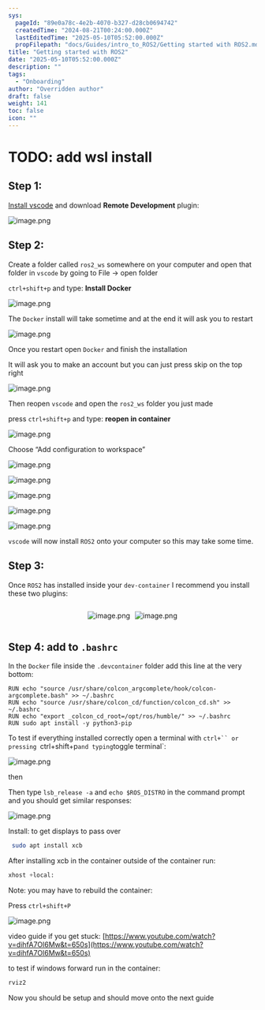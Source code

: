```yaml
---
sys:
  pageId: "89e0a78c-4e2b-4070-b327-d28cb0694742"
  createdTime: "2024-08-21T00:24:00.000Z"
  lastEditedTime: "2025-05-10T05:52:00.000Z"
  propFilepath: "docs/Guides/intro_to_ROS2/Getting started with ROS2.md"
title: "Getting started with ROS2"
date: "2025-05-10T05:52:00.000Z"
description: ""
tags:
  - "Onboarding"
author: "Overridden author"
draft: false
weight: 141
toc: false
icon: ""
---
```


# TODO: add wsl install

## Step 1:

[Install vscode](https://code.visualstudio.com/download) and download **Remote Development** plugin:

![image.png](https://prod-files-secure.s3.us-west-2.amazonaws.com/d518164a-d88e-44d1-a4ee-3adb3bd8bce0/efb52993-1881-4a40-b95e-6f020334f022/image.png?X-Amz-Algorithm=AWS4-HMAC-SHA256&X-Amz-Content-Sha256=UNSIGNED-PAYLOAD&X-Amz-Credential=ASIAZI2LB466UOBTZNST%2F20250522%2Fus-west-2%2Fs3%2Faws4_request&X-Amz-Date=20250522T050942Z&X-Amz-Expires=3600&X-Amz-Security-Token=IQoJb3JpZ2luX2VjEBQaCXVzLXdlc3QtMiJHMEUCIBLOKarC9qIpXcw%2FNOrNDb52BzhN72pPrQ7YqiIuNHgmAiEA5N0dQ%2FmaLTlkzR03AhFceY0TaVk%2FzJCe%2FvF13EDuA2QqiAQIzf%2F%2F%2F%2F%2F%2F%2F%2F%2F%2FARAAGgw2Mzc0MjMxODM4MDUiDLTrVCfCkbKD3KZAOircA%2F2TVffRvRXV50ydK%2B9NqFoPo%2FCd%2Bubh9sQfmCqemO3oit%2FO0jBJPnY4kEFkehZpWkKh8dLgJXo8WIUGYAn8Z%2FKGv%2FYlmYy9mPbGwUeSHSkuOO8Gdxn1E6cf7oCnVdc28AlpONg36cCkF2%2FgMy9St00KAOFSDXerdyIZyO8mUuY9BeN4wVN6W%2BLhtH%2FngjJc8w%2F3qXf2IGiiDU8F51Z5FT4hT105S5TkdY%2FmFOLB7myXjTXpHIMsk2qeatYPDlnyvr%2BvyFiF%2Bdxt36u36ytACk06tDjZAhEgbyBVPrpaihjmmPI2zXNnZONA0e%2F0Nxjf2wr0dibVTF85bhMHhySrHdif0ZxfeGbsbo9R9fYXOU%2BIpJxhnByPELIOVzIpF7TWvr0O83BDuQhg6Idhwb2flHML09TK97t9I0k95ut23fjpBTzUBZtARgk5K%2FbtgRyzEOeOwgKqLI6imi3rIsnZvae3YMRlE4G80I0azDdRmAuj8ON7Mg%2FIFyYKorIEZzEboqYgryQTJkuX2PMPz9hMaMvPDG3UD%2B3PTWyBaZeLgfmTCZgy2at%2Fu1NWAzJ9XyPLSiXvlDxk8MtwtEH2%2FbnCVzpCsjK4S3%2BPF4DpHez3u3MxMyquzMJxCweZnPDYMIC6usEGOqUB7%2Fl%2BofZoNfmgcpciSO%2BA9oPDc%2FNjfMv8kI5yOiqxfsjl3YWPUtE3B2LpAVETrhr6Mmww6zMXiia6xAOjzWWAzh5NoF%2BPy%2BGKnFz5uQcjr1%2FWLcxjO0tUQ1tUGoG%2BokUUzoAThOLtmOogOz50yBX5%2F24kWH%2Bb06mDv%2Bbl9Rmum8oXu4TeYxN1%2BsQc7mSg%2Fbi4s4okHXVwEPbIyULBtxg0twd9kd2w&X-Amz-Signature=0805b451250908b656d41065fe7754e60ab2956c0fb00817d76994b880b26865&X-Amz-SignedHeaders=host&x-id=GetObject)

## Step 2:

Create a folder called `ros2_ws` somewhere on your computer and open that folder in `vscode` by going to File → open folder 

`ctrl+shift+p` and type: **Install Docker**

![image.png](https://prod-files-secure.s3.us-west-2.amazonaws.com/d518164a-d88e-44d1-a4ee-3adb3bd8bce0/2269dc0e-1cd5-47ff-bceb-c04ad9b2eab0/image.png?X-Amz-Algorithm=AWS4-HMAC-SHA256&X-Amz-Content-Sha256=UNSIGNED-PAYLOAD&X-Amz-Credential=ASIAZI2LB466UOBTZNST%2F20250522%2Fus-west-2%2Fs3%2Faws4_request&X-Amz-Date=20250522T050942Z&X-Amz-Expires=3600&X-Amz-Security-Token=IQoJb3JpZ2luX2VjEBQaCXVzLXdlc3QtMiJHMEUCIBLOKarC9qIpXcw%2FNOrNDb52BzhN72pPrQ7YqiIuNHgmAiEA5N0dQ%2FmaLTlkzR03AhFceY0TaVk%2FzJCe%2FvF13EDuA2QqiAQIzf%2F%2F%2F%2F%2F%2F%2F%2F%2F%2FARAAGgw2Mzc0MjMxODM4MDUiDLTrVCfCkbKD3KZAOircA%2F2TVffRvRXV50ydK%2B9NqFoPo%2FCd%2Bubh9sQfmCqemO3oit%2FO0jBJPnY4kEFkehZpWkKh8dLgJXo8WIUGYAn8Z%2FKGv%2FYlmYy9mPbGwUeSHSkuOO8Gdxn1E6cf7oCnVdc28AlpONg36cCkF2%2FgMy9St00KAOFSDXerdyIZyO8mUuY9BeN4wVN6W%2BLhtH%2FngjJc8w%2F3qXf2IGiiDU8F51Z5FT4hT105S5TkdY%2FmFOLB7myXjTXpHIMsk2qeatYPDlnyvr%2BvyFiF%2Bdxt36u36ytACk06tDjZAhEgbyBVPrpaihjmmPI2zXNnZONA0e%2F0Nxjf2wr0dibVTF85bhMHhySrHdif0ZxfeGbsbo9R9fYXOU%2BIpJxhnByPELIOVzIpF7TWvr0O83BDuQhg6Idhwb2flHML09TK97t9I0k95ut23fjpBTzUBZtARgk5K%2FbtgRyzEOeOwgKqLI6imi3rIsnZvae3YMRlE4G80I0azDdRmAuj8ON7Mg%2FIFyYKorIEZzEboqYgryQTJkuX2PMPz9hMaMvPDG3UD%2B3PTWyBaZeLgfmTCZgy2at%2Fu1NWAzJ9XyPLSiXvlDxk8MtwtEH2%2FbnCVzpCsjK4S3%2BPF4DpHez3u3MxMyquzMJxCweZnPDYMIC6usEGOqUB7%2Fl%2BofZoNfmgcpciSO%2BA9oPDc%2FNjfMv8kI5yOiqxfsjl3YWPUtE3B2LpAVETrhr6Mmww6zMXiia6xAOjzWWAzh5NoF%2BPy%2BGKnFz5uQcjr1%2FWLcxjO0tUQ1tUGoG%2BokUUzoAThOLtmOogOz50yBX5%2F24kWH%2Bb06mDv%2Bbl9Rmum8oXu4TeYxN1%2BsQc7mSg%2Fbi4s4okHXVwEPbIyULBtxg0twd9kd2w&X-Amz-Signature=9d8aea29617f1323991474ba3f6bcdec37b4579d8c367bdd93359e386deb577e&X-Amz-SignedHeaders=host&x-id=GetObject)

The `Docker` install will take sometime and at the end it will ask you to restart

![image.png](https://prod-files-secure.s3.us-west-2.amazonaws.com/d518164a-d88e-44d1-a4ee-3adb3bd8bce0/ed233f78-be33-4b1f-b89c-9c346c0e961e/image.png?X-Amz-Algorithm=AWS4-HMAC-SHA256&X-Amz-Content-Sha256=UNSIGNED-PAYLOAD&X-Amz-Credential=ASIAZI2LB466UOBTZNST%2F20250522%2Fus-west-2%2Fs3%2Faws4_request&X-Amz-Date=20250522T050942Z&X-Amz-Expires=3600&X-Amz-Security-Token=IQoJb3JpZ2luX2VjEBQaCXVzLXdlc3QtMiJHMEUCIBLOKarC9qIpXcw%2FNOrNDb52BzhN72pPrQ7YqiIuNHgmAiEA5N0dQ%2FmaLTlkzR03AhFceY0TaVk%2FzJCe%2FvF13EDuA2QqiAQIzf%2F%2F%2F%2F%2F%2F%2F%2F%2F%2FARAAGgw2Mzc0MjMxODM4MDUiDLTrVCfCkbKD3KZAOircA%2F2TVffRvRXV50ydK%2B9NqFoPo%2FCd%2Bubh9sQfmCqemO3oit%2FO0jBJPnY4kEFkehZpWkKh8dLgJXo8WIUGYAn8Z%2FKGv%2FYlmYy9mPbGwUeSHSkuOO8Gdxn1E6cf7oCnVdc28AlpONg36cCkF2%2FgMy9St00KAOFSDXerdyIZyO8mUuY9BeN4wVN6W%2BLhtH%2FngjJc8w%2F3qXf2IGiiDU8F51Z5FT4hT105S5TkdY%2FmFOLB7myXjTXpHIMsk2qeatYPDlnyvr%2BvyFiF%2Bdxt36u36ytACk06tDjZAhEgbyBVPrpaihjmmPI2zXNnZONA0e%2F0Nxjf2wr0dibVTF85bhMHhySrHdif0ZxfeGbsbo9R9fYXOU%2BIpJxhnByPELIOVzIpF7TWvr0O83BDuQhg6Idhwb2flHML09TK97t9I0k95ut23fjpBTzUBZtARgk5K%2FbtgRyzEOeOwgKqLI6imi3rIsnZvae3YMRlE4G80I0azDdRmAuj8ON7Mg%2FIFyYKorIEZzEboqYgryQTJkuX2PMPz9hMaMvPDG3UD%2B3PTWyBaZeLgfmTCZgy2at%2Fu1NWAzJ9XyPLSiXvlDxk8MtwtEH2%2FbnCVzpCsjK4S3%2BPF4DpHez3u3MxMyquzMJxCweZnPDYMIC6usEGOqUB7%2Fl%2BofZoNfmgcpciSO%2BA9oPDc%2FNjfMv8kI5yOiqxfsjl3YWPUtE3B2LpAVETrhr6Mmww6zMXiia6xAOjzWWAzh5NoF%2BPy%2BGKnFz5uQcjr1%2FWLcxjO0tUQ1tUGoG%2BokUUzoAThOLtmOogOz50yBX5%2F24kWH%2Bb06mDv%2Bbl9Rmum8oXu4TeYxN1%2BsQc7mSg%2Fbi4s4okHXVwEPbIyULBtxg0twd9kd2w&X-Amz-Signature=bd74fd08c31c9e44cbce4b1a57cb94d183b87d53aaf1e75f7bb302b468962a20&X-Amz-SignedHeaders=host&x-id=GetObject)

Once you restart open `Docker` and finish the installation

It will ask you to make an account but you can just press skip on the top right

![image.png](https://prod-files-secure.s3.us-west-2.amazonaws.com/d518164a-d88e-44d1-a4ee-3adb3bd8bce0/21010ad9-1659-4fd9-9f59-9932a09b2a3d/image.png?X-Amz-Algorithm=AWS4-HMAC-SHA256&X-Amz-Content-Sha256=UNSIGNED-PAYLOAD&X-Amz-Credential=ASIAZI2LB466UOBTZNST%2F20250522%2Fus-west-2%2Fs3%2Faws4_request&X-Amz-Date=20250522T050942Z&X-Amz-Expires=3600&X-Amz-Security-Token=IQoJb3JpZ2luX2VjEBQaCXVzLXdlc3QtMiJHMEUCIBLOKarC9qIpXcw%2FNOrNDb52BzhN72pPrQ7YqiIuNHgmAiEA5N0dQ%2FmaLTlkzR03AhFceY0TaVk%2FzJCe%2FvF13EDuA2QqiAQIzf%2F%2F%2F%2F%2F%2F%2F%2F%2F%2FARAAGgw2Mzc0MjMxODM4MDUiDLTrVCfCkbKD3KZAOircA%2F2TVffRvRXV50ydK%2B9NqFoPo%2FCd%2Bubh9sQfmCqemO3oit%2FO0jBJPnY4kEFkehZpWkKh8dLgJXo8WIUGYAn8Z%2FKGv%2FYlmYy9mPbGwUeSHSkuOO8Gdxn1E6cf7oCnVdc28AlpONg36cCkF2%2FgMy9St00KAOFSDXerdyIZyO8mUuY9BeN4wVN6W%2BLhtH%2FngjJc8w%2F3qXf2IGiiDU8F51Z5FT4hT105S5TkdY%2FmFOLB7myXjTXpHIMsk2qeatYPDlnyvr%2BvyFiF%2Bdxt36u36ytACk06tDjZAhEgbyBVPrpaihjmmPI2zXNnZONA0e%2F0Nxjf2wr0dibVTF85bhMHhySrHdif0ZxfeGbsbo9R9fYXOU%2BIpJxhnByPELIOVzIpF7TWvr0O83BDuQhg6Idhwb2flHML09TK97t9I0k95ut23fjpBTzUBZtARgk5K%2FbtgRyzEOeOwgKqLI6imi3rIsnZvae3YMRlE4G80I0azDdRmAuj8ON7Mg%2FIFyYKorIEZzEboqYgryQTJkuX2PMPz9hMaMvPDG3UD%2B3PTWyBaZeLgfmTCZgy2at%2Fu1NWAzJ9XyPLSiXvlDxk8MtwtEH2%2FbnCVzpCsjK4S3%2BPF4DpHez3u3MxMyquzMJxCweZnPDYMIC6usEGOqUB7%2Fl%2BofZoNfmgcpciSO%2BA9oPDc%2FNjfMv8kI5yOiqxfsjl3YWPUtE3B2LpAVETrhr6Mmww6zMXiia6xAOjzWWAzh5NoF%2BPy%2BGKnFz5uQcjr1%2FWLcxjO0tUQ1tUGoG%2BokUUzoAThOLtmOogOz50yBX5%2F24kWH%2Bb06mDv%2Bbl9Rmum8oXu4TeYxN1%2BsQc7mSg%2Fbi4s4okHXVwEPbIyULBtxg0twd9kd2w&X-Amz-Signature=c019c01c042194dcfd15072aa826f242c270ef738490ca9ed784884736a4f19b&X-Amz-SignedHeaders=host&x-id=GetObject)

Then reopen `vscode` and open the `ros2_ws` folder you just made

press `ctrl+shift+p` and type: **reopen in container**

![image.png](https://prod-files-secure.s3.us-west-2.amazonaws.com/d518164a-d88e-44d1-a4ee-3adb3bd8bce0/4e93b8c2-41ad-488c-8095-c74205196118/image.png?X-Amz-Algorithm=AWS4-HMAC-SHA256&X-Amz-Content-Sha256=UNSIGNED-PAYLOAD&X-Amz-Credential=ASIAZI2LB466UOBTZNST%2F20250522%2Fus-west-2%2Fs3%2Faws4_request&X-Amz-Date=20250522T050942Z&X-Amz-Expires=3600&X-Amz-Security-Token=IQoJb3JpZ2luX2VjEBQaCXVzLXdlc3QtMiJHMEUCIBLOKarC9qIpXcw%2FNOrNDb52BzhN72pPrQ7YqiIuNHgmAiEA5N0dQ%2FmaLTlkzR03AhFceY0TaVk%2FzJCe%2FvF13EDuA2QqiAQIzf%2F%2F%2F%2F%2F%2F%2F%2F%2F%2FARAAGgw2Mzc0MjMxODM4MDUiDLTrVCfCkbKD3KZAOircA%2F2TVffRvRXV50ydK%2B9NqFoPo%2FCd%2Bubh9sQfmCqemO3oit%2FO0jBJPnY4kEFkehZpWkKh8dLgJXo8WIUGYAn8Z%2FKGv%2FYlmYy9mPbGwUeSHSkuOO8Gdxn1E6cf7oCnVdc28AlpONg36cCkF2%2FgMy9St00KAOFSDXerdyIZyO8mUuY9BeN4wVN6W%2BLhtH%2FngjJc8w%2F3qXf2IGiiDU8F51Z5FT4hT105S5TkdY%2FmFOLB7myXjTXpHIMsk2qeatYPDlnyvr%2BvyFiF%2Bdxt36u36ytACk06tDjZAhEgbyBVPrpaihjmmPI2zXNnZONA0e%2F0Nxjf2wr0dibVTF85bhMHhySrHdif0ZxfeGbsbo9R9fYXOU%2BIpJxhnByPELIOVzIpF7TWvr0O83BDuQhg6Idhwb2flHML09TK97t9I0k95ut23fjpBTzUBZtARgk5K%2FbtgRyzEOeOwgKqLI6imi3rIsnZvae3YMRlE4G80I0azDdRmAuj8ON7Mg%2FIFyYKorIEZzEboqYgryQTJkuX2PMPz9hMaMvPDG3UD%2B3PTWyBaZeLgfmTCZgy2at%2Fu1NWAzJ9XyPLSiXvlDxk8MtwtEH2%2FbnCVzpCsjK4S3%2BPF4DpHez3u3MxMyquzMJxCweZnPDYMIC6usEGOqUB7%2Fl%2BofZoNfmgcpciSO%2BA9oPDc%2FNjfMv8kI5yOiqxfsjl3YWPUtE3B2LpAVETrhr6Mmww6zMXiia6xAOjzWWAzh5NoF%2BPy%2BGKnFz5uQcjr1%2FWLcxjO0tUQ1tUGoG%2BokUUzoAThOLtmOogOz50yBX5%2F24kWH%2Bb06mDv%2Bbl9Rmum8oXu4TeYxN1%2BsQc7mSg%2Fbi4s4okHXVwEPbIyULBtxg0twd9kd2w&X-Amz-Signature=2925c9fe2d2cb958e4c2afd8cf29d5c82da2aa72bac3183e57272f49297a8f1c&X-Amz-SignedHeaders=host&x-id=GetObject)

Choose “Add configuration to workspace”

![image.png](https://prod-files-secure.s3.us-west-2.amazonaws.com/d518164a-d88e-44d1-a4ee-3adb3bd8bce0/9560b282-5060-4989-ba37-97e7b2c22476/image.png?X-Amz-Algorithm=AWS4-HMAC-SHA256&X-Amz-Content-Sha256=UNSIGNED-PAYLOAD&X-Amz-Credential=ASIAZI2LB466UOBTZNST%2F20250522%2Fus-west-2%2Fs3%2Faws4_request&X-Amz-Date=20250522T050942Z&X-Amz-Expires=3600&X-Amz-Security-Token=IQoJb3JpZ2luX2VjEBQaCXVzLXdlc3QtMiJHMEUCIBLOKarC9qIpXcw%2FNOrNDb52BzhN72pPrQ7YqiIuNHgmAiEA5N0dQ%2FmaLTlkzR03AhFceY0TaVk%2FzJCe%2FvF13EDuA2QqiAQIzf%2F%2F%2F%2F%2F%2F%2F%2F%2F%2FARAAGgw2Mzc0MjMxODM4MDUiDLTrVCfCkbKD3KZAOircA%2F2TVffRvRXV50ydK%2B9NqFoPo%2FCd%2Bubh9sQfmCqemO3oit%2FO0jBJPnY4kEFkehZpWkKh8dLgJXo8WIUGYAn8Z%2FKGv%2FYlmYy9mPbGwUeSHSkuOO8Gdxn1E6cf7oCnVdc28AlpONg36cCkF2%2FgMy9St00KAOFSDXerdyIZyO8mUuY9BeN4wVN6W%2BLhtH%2FngjJc8w%2F3qXf2IGiiDU8F51Z5FT4hT105S5TkdY%2FmFOLB7myXjTXpHIMsk2qeatYPDlnyvr%2BvyFiF%2Bdxt36u36ytACk06tDjZAhEgbyBVPrpaihjmmPI2zXNnZONA0e%2F0Nxjf2wr0dibVTF85bhMHhySrHdif0ZxfeGbsbo9R9fYXOU%2BIpJxhnByPELIOVzIpF7TWvr0O83BDuQhg6Idhwb2flHML09TK97t9I0k95ut23fjpBTzUBZtARgk5K%2FbtgRyzEOeOwgKqLI6imi3rIsnZvae3YMRlE4G80I0azDdRmAuj8ON7Mg%2FIFyYKorIEZzEboqYgryQTJkuX2PMPz9hMaMvPDG3UD%2B3PTWyBaZeLgfmTCZgy2at%2Fu1NWAzJ9XyPLSiXvlDxk8MtwtEH2%2FbnCVzpCsjK4S3%2BPF4DpHez3u3MxMyquzMJxCweZnPDYMIC6usEGOqUB7%2Fl%2BofZoNfmgcpciSO%2BA9oPDc%2FNjfMv8kI5yOiqxfsjl3YWPUtE3B2LpAVETrhr6Mmww6zMXiia6xAOjzWWAzh5NoF%2BPy%2BGKnFz5uQcjr1%2FWLcxjO0tUQ1tUGoG%2BokUUzoAThOLtmOogOz50yBX5%2F24kWH%2Bb06mDv%2Bbl9Rmum8oXu4TeYxN1%2BsQc7mSg%2Fbi4s4okHXVwEPbIyULBtxg0twd9kd2w&X-Amz-Signature=1a2242e03144be8c46ae729a14e35c91dfc37718804aef4a008e20fc51754e0c&X-Amz-SignedHeaders=host&x-id=GetObject)

![image.png](https://prod-files-secure.s3.us-west-2.amazonaws.com/d518164a-d88e-44d1-a4ee-3adb3bd8bce0/2ee63f81-886b-48e8-a553-dc6e5eac99e4/image.png?X-Amz-Algorithm=AWS4-HMAC-SHA256&X-Amz-Content-Sha256=UNSIGNED-PAYLOAD&X-Amz-Credential=ASIAZI2LB466UOBTZNST%2F20250522%2Fus-west-2%2Fs3%2Faws4_request&X-Amz-Date=20250522T050942Z&X-Amz-Expires=3600&X-Amz-Security-Token=IQoJb3JpZ2luX2VjEBQaCXVzLXdlc3QtMiJHMEUCIBLOKarC9qIpXcw%2FNOrNDb52BzhN72pPrQ7YqiIuNHgmAiEA5N0dQ%2FmaLTlkzR03AhFceY0TaVk%2FzJCe%2FvF13EDuA2QqiAQIzf%2F%2F%2F%2F%2F%2F%2F%2F%2F%2FARAAGgw2Mzc0MjMxODM4MDUiDLTrVCfCkbKD3KZAOircA%2F2TVffRvRXV50ydK%2B9NqFoPo%2FCd%2Bubh9sQfmCqemO3oit%2FO0jBJPnY4kEFkehZpWkKh8dLgJXo8WIUGYAn8Z%2FKGv%2FYlmYy9mPbGwUeSHSkuOO8Gdxn1E6cf7oCnVdc28AlpONg36cCkF2%2FgMy9St00KAOFSDXerdyIZyO8mUuY9BeN4wVN6W%2BLhtH%2FngjJc8w%2F3qXf2IGiiDU8F51Z5FT4hT105S5TkdY%2FmFOLB7myXjTXpHIMsk2qeatYPDlnyvr%2BvyFiF%2Bdxt36u36ytACk06tDjZAhEgbyBVPrpaihjmmPI2zXNnZONA0e%2F0Nxjf2wr0dibVTF85bhMHhySrHdif0ZxfeGbsbo9R9fYXOU%2BIpJxhnByPELIOVzIpF7TWvr0O83BDuQhg6Idhwb2flHML09TK97t9I0k95ut23fjpBTzUBZtARgk5K%2FbtgRyzEOeOwgKqLI6imi3rIsnZvae3YMRlE4G80I0azDdRmAuj8ON7Mg%2FIFyYKorIEZzEboqYgryQTJkuX2PMPz9hMaMvPDG3UD%2B3PTWyBaZeLgfmTCZgy2at%2Fu1NWAzJ9XyPLSiXvlDxk8MtwtEH2%2FbnCVzpCsjK4S3%2BPF4DpHez3u3MxMyquzMJxCweZnPDYMIC6usEGOqUB7%2Fl%2BofZoNfmgcpciSO%2BA9oPDc%2FNjfMv8kI5yOiqxfsjl3YWPUtE3B2LpAVETrhr6Mmww6zMXiia6xAOjzWWAzh5NoF%2BPy%2BGKnFz5uQcjr1%2FWLcxjO0tUQ1tUGoG%2BokUUzoAThOLtmOogOz50yBX5%2F24kWH%2Bb06mDv%2Bbl9Rmum8oXu4TeYxN1%2BsQc7mSg%2Fbi4s4okHXVwEPbIyULBtxg0twd9kd2w&X-Amz-Signature=a7ddd6a4612da294fe22ec251595963924f5c7739641baa771cfe8a0d1a5e2ec&X-Amz-SignedHeaders=host&x-id=GetObject)

![image.png](https://prod-files-secure.s3.us-west-2.amazonaws.com/d518164a-d88e-44d1-a4ee-3adb3bd8bce0/ae1580b2-b048-407e-aed9-b584224a7a04/image.png?X-Amz-Algorithm=AWS4-HMAC-SHA256&X-Amz-Content-Sha256=UNSIGNED-PAYLOAD&X-Amz-Credential=ASIAZI2LB466UOBTZNST%2F20250522%2Fus-west-2%2Fs3%2Faws4_request&X-Amz-Date=20250522T050942Z&X-Amz-Expires=3600&X-Amz-Security-Token=IQoJb3JpZ2luX2VjEBQaCXVzLXdlc3QtMiJHMEUCIBLOKarC9qIpXcw%2FNOrNDb52BzhN72pPrQ7YqiIuNHgmAiEA5N0dQ%2FmaLTlkzR03AhFceY0TaVk%2FzJCe%2FvF13EDuA2QqiAQIzf%2F%2F%2F%2F%2F%2F%2F%2F%2F%2FARAAGgw2Mzc0MjMxODM4MDUiDLTrVCfCkbKD3KZAOircA%2F2TVffRvRXV50ydK%2B9NqFoPo%2FCd%2Bubh9sQfmCqemO3oit%2FO0jBJPnY4kEFkehZpWkKh8dLgJXo8WIUGYAn8Z%2FKGv%2FYlmYy9mPbGwUeSHSkuOO8Gdxn1E6cf7oCnVdc28AlpONg36cCkF2%2FgMy9St00KAOFSDXerdyIZyO8mUuY9BeN4wVN6W%2BLhtH%2FngjJc8w%2F3qXf2IGiiDU8F51Z5FT4hT105S5TkdY%2FmFOLB7myXjTXpHIMsk2qeatYPDlnyvr%2BvyFiF%2Bdxt36u36ytACk06tDjZAhEgbyBVPrpaihjmmPI2zXNnZONA0e%2F0Nxjf2wr0dibVTF85bhMHhySrHdif0ZxfeGbsbo9R9fYXOU%2BIpJxhnByPELIOVzIpF7TWvr0O83BDuQhg6Idhwb2flHML09TK97t9I0k95ut23fjpBTzUBZtARgk5K%2FbtgRyzEOeOwgKqLI6imi3rIsnZvae3YMRlE4G80I0azDdRmAuj8ON7Mg%2FIFyYKorIEZzEboqYgryQTJkuX2PMPz9hMaMvPDG3UD%2B3PTWyBaZeLgfmTCZgy2at%2Fu1NWAzJ9XyPLSiXvlDxk8MtwtEH2%2FbnCVzpCsjK4S3%2BPF4DpHez3u3MxMyquzMJxCweZnPDYMIC6usEGOqUB7%2Fl%2BofZoNfmgcpciSO%2BA9oPDc%2FNjfMv8kI5yOiqxfsjl3YWPUtE3B2LpAVETrhr6Mmww6zMXiia6xAOjzWWAzh5NoF%2BPy%2BGKnFz5uQcjr1%2FWLcxjO0tUQ1tUGoG%2BokUUzoAThOLtmOogOz50yBX5%2F24kWH%2Bb06mDv%2Bbl9Rmum8oXu4TeYxN1%2BsQc7mSg%2Fbi4s4okHXVwEPbIyULBtxg0twd9kd2w&X-Amz-Signature=b9434028ac10db630df22c9c4ab6e2a249301e0925a0bb034422c58b088c73d2&X-Amz-SignedHeaders=host&x-id=GetObject)

![image.png](https://prod-files-secure.s3.us-west-2.amazonaws.com/d518164a-d88e-44d1-a4ee-3adb3bd8bce0/53255b28-f75e-430f-b9e3-c0ac8577e42b/image.png?X-Amz-Algorithm=AWS4-HMAC-SHA256&X-Amz-Content-Sha256=UNSIGNED-PAYLOAD&X-Amz-Credential=ASIAZI2LB466UOBTZNST%2F20250522%2Fus-west-2%2Fs3%2Faws4_request&X-Amz-Date=20250522T050942Z&X-Amz-Expires=3600&X-Amz-Security-Token=IQoJb3JpZ2luX2VjEBQaCXVzLXdlc3QtMiJHMEUCIBLOKarC9qIpXcw%2FNOrNDb52BzhN72pPrQ7YqiIuNHgmAiEA5N0dQ%2FmaLTlkzR03AhFceY0TaVk%2FzJCe%2FvF13EDuA2QqiAQIzf%2F%2F%2F%2F%2F%2F%2F%2F%2F%2FARAAGgw2Mzc0MjMxODM4MDUiDLTrVCfCkbKD3KZAOircA%2F2TVffRvRXV50ydK%2B9NqFoPo%2FCd%2Bubh9sQfmCqemO3oit%2FO0jBJPnY4kEFkehZpWkKh8dLgJXo8WIUGYAn8Z%2FKGv%2FYlmYy9mPbGwUeSHSkuOO8Gdxn1E6cf7oCnVdc28AlpONg36cCkF2%2FgMy9St00KAOFSDXerdyIZyO8mUuY9BeN4wVN6W%2BLhtH%2FngjJc8w%2F3qXf2IGiiDU8F51Z5FT4hT105S5TkdY%2FmFOLB7myXjTXpHIMsk2qeatYPDlnyvr%2BvyFiF%2Bdxt36u36ytACk06tDjZAhEgbyBVPrpaihjmmPI2zXNnZONA0e%2F0Nxjf2wr0dibVTF85bhMHhySrHdif0ZxfeGbsbo9R9fYXOU%2BIpJxhnByPELIOVzIpF7TWvr0O83BDuQhg6Idhwb2flHML09TK97t9I0k95ut23fjpBTzUBZtARgk5K%2FbtgRyzEOeOwgKqLI6imi3rIsnZvae3YMRlE4G80I0azDdRmAuj8ON7Mg%2FIFyYKorIEZzEboqYgryQTJkuX2PMPz9hMaMvPDG3UD%2B3PTWyBaZeLgfmTCZgy2at%2Fu1NWAzJ9XyPLSiXvlDxk8MtwtEH2%2FbnCVzpCsjK4S3%2BPF4DpHez3u3MxMyquzMJxCweZnPDYMIC6usEGOqUB7%2Fl%2BofZoNfmgcpciSO%2BA9oPDc%2FNjfMv8kI5yOiqxfsjl3YWPUtE3B2LpAVETrhr6Mmww6zMXiia6xAOjzWWAzh5NoF%2BPy%2BGKnFz5uQcjr1%2FWLcxjO0tUQ1tUGoG%2BokUUzoAThOLtmOogOz50yBX5%2F24kWH%2Bb06mDv%2Bbl9Rmum8oXu4TeYxN1%2BsQc7mSg%2Fbi4s4okHXVwEPbIyULBtxg0twd9kd2w&X-Amz-Signature=237dda37a02343fcb5959970156278db40710d0bdadf346728f0e0ed985f70f7&X-Amz-SignedHeaders=host&x-id=GetObject)

![image.png](https://prod-files-secure.s3.us-west-2.amazonaws.com/d518164a-d88e-44d1-a4ee-3adb3bd8bce0/7c562767-5af9-4ffb-97d1-327bcdf4ee00/image.png?X-Amz-Algorithm=AWS4-HMAC-SHA256&X-Amz-Content-Sha256=UNSIGNED-PAYLOAD&X-Amz-Credential=ASIAZI2LB466UOBTZNST%2F20250522%2Fus-west-2%2Fs3%2Faws4_request&X-Amz-Date=20250522T050942Z&X-Amz-Expires=3600&X-Amz-Security-Token=IQoJb3JpZ2luX2VjEBQaCXVzLXdlc3QtMiJHMEUCIBLOKarC9qIpXcw%2FNOrNDb52BzhN72pPrQ7YqiIuNHgmAiEA5N0dQ%2FmaLTlkzR03AhFceY0TaVk%2FzJCe%2FvF13EDuA2QqiAQIzf%2F%2F%2F%2F%2F%2F%2F%2F%2F%2FARAAGgw2Mzc0MjMxODM4MDUiDLTrVCfCkbKD3KZAOircA%2F2TVffRvRXV50ydK%2B9NqFoPo%2FCd%2Bubh9sQfmCqemO3oit%2FO0jBJPnY4kEFkehZpWkKh8dLgJXo8WIUGYAn8Z%2FKGv%2FYlmYy9mPbGwUeSHSkuOO8Gdxn1E6cf7oCnVdc28AlpONg36cCkF2%2FgMy9St00KAOFSDXerdyIZyO8mUuY9BeN4wVN6W%2BLhtH%2FngjJc8w%2F3qXf2IGiiDU8F51Z5FT4hT105S5TkdY%2FmFOLB7myXjTXpHIMsk2qeatYPDlnyvr%2BvyFiF%2Bdxt36u36ytACk06tDjZAhEgbyBVPrpaihjmmPI2zXNnZONA0e%2F0Nxjf2wr0dibVTF85bhMHhySrHdif0ZxfeGbsbo9R9fYXOU%2BIpJxhnByPELIOVzIpF7TWvr0O83BDuQhg6Idhwb2flHML09TK97t9I0k95ut23fjpBTzUBZtARgk5K%2FbtgRyzEOeOwgKqLI6imi3rIsnZvae3YMRlE4G80I0azDdRmAuj8ON7Mg%2FIFyYKorIEZzEboqYgryQTJkuX2PMPz9hMaMvPDG3UD%2B3PTWyBaZeLgfmTCZgy2at%2Fu1NWAzJ9XyPLSiXvlDxk8MtwtEH2%2FbnCVzpCsjK4S3%2BPF4DpHez3u3MxMyquzMJxCweZnPDYMIC6usEGOqUB7%2Fl%2BofZoNfmgcpciSO%2BA9oPDc%2FNjfMv8kI5yOiqxfsjl3YWPUtE3B2LpAVETrhr6Mmww6zMXiia6xAOjzWWAzh5NoF%2BPy%2BGKnFz5uQcjr1%2FWLcxjO0tUQ1tUGoG%2BokUUzoAThOLtmOogOz50yBX5%2F24kWH%2Bb06mDv%2Bbl9Rmum8oXu4TeYxN1%2BsQc7mSg%2Fbi4s4okHXVwEPbIyULBtxg0twd9kd2w&X-Amz-Signature=17fff42ec678394051683392f28b2b99d961b67edd5cad3c66ce24e5c632fcbf&X-Amz-SignedHeaders=host&x-id=GetObject)

`vscode` will now install `ROS2` onto your computer so this may take some time.

## Step 3:

Once `ROS2` has installed inside your `dev-container` I recommend you install these two plugins:

<div style="display: flex;flex-direction: row; column-gap:10px; max-width: 630px;justify-content: center;">
<div>

![image.png](https://prod-files-secure.s3.us-west-2.amazonaws.com/d518164a-d88e-44d1-a4ee-3adb3bd8bce0/3fc3d550-5a54-4ba1-ba6b-faa01cdb7369/image.png?X-Amz-Algorithm=AWS4-HMAC-SHA256&X-Amz-Content-Sha256=UNSIGNED-PAYLOAD&X-Amz-Credential=ASIAZI2LB466RMXNTQFO%2F20250522%2Fus-west-2%2Fs3%2Faws4_request&X-Amz-Date=20250522T050948Z&X-Amz-Expires=3600&X-Amz-Security-Token=IQoJb3JpZ2luX2VjEBMaCXVzLXdlc3QtMiJHMEUCIH%2Fyx0QixXGg9pUeWSS%2BAklAV%2BU2EH7%2Bb42M8zOJC2kiAiEAo4hQ4Mc%2BUDdGv%2FWqmyGlIUAz0akCKleiuw0cugI%2BaJQqiAQIy%2F%2F%2F%2F%2F%2F%2F%2F%2F%2F%2FARAAGgw2Mzc0MjMxODM4MDUiDB7m9RkgUd6U21FuXircA8ZvbLWr%2BazfAlCgO7uMI78UuAWTYCO3wQ28KZxoLhLoHEQXw%2F3bXbm8DjbLLaU1sGif7smzL%2B7rzSX%2BVWKVOnOgozxrVk1evDneLBuwLnSouNZ1U6EDlJUXEp8MEFmCKxNrAmAGa4QGFNCV2QdJhFOwa%2BDLRYfV%2B5gSgc%2FTiCTxrG1FWjlhgS7PDQbepxfNs6c36yjbvGXpaLCTeUsyJ4Vrc2Q6NiU4HSIzITk98p3p%2BJwh7WLGrXHRrQ0aDQsRXl7cwXCcN%2BRpJUQ%2BnFaU%2FFRRC7lVc0Tltq8pzedBDYXoaaTFPMdsqDe9oPPQxL6Aj1HuwFEmiBuau3yINe%2BmI7lmwwg2Oef7uyMAYQWA1w7P%2BJ0STzZC4DgAwAEFLM50Hv4T8bpJ5tQ2%2BXUBrNPhCLNoOkE1bhVreZY5EbcoyD8xkc1i0t0gY1fMDFYgbVhDMVkm4MjeJQY938MxkahClNxdJ%2FcR4Cv7XdkzQTCa1%2BXL9hFqng08t6zT9NuTu0vlbtjqRxi447fHYDMi%2Bz2MMmr1tqS2iu5nc%2BN%2FTLF6e6SLhifTcm%2Ff81cSRNxjJXB%2BGMJ%2BmBfou2yYuhXUDXrsoDtWgNKAGa09OdqOZ7bDMVoJ70N5Hxr8npdl8dtYMPGTusEGOqUBPFANGR7ZjTJxxioVRxyCZpuZHfFjhra0Fw9Eic9EmW9sRPQ2N0hLlQ6MNvX%2FMW690nav%2FJ3fdKajcab2NjCmLHGg4l0YjMejjd4IqAdHov57ufhX3L5XUsAfDFRGrkfCOp1RnLmGP4CraOPJTAJIAhWOod9NsNxy2gPKbcIWoym0HuNpcC2JHX%2BLJQ3yfW8srboxFqyPnSxaR82ggibem3Yvewxs&X-Amz-Signature=bb56ec203df6b241b1c2d90c7f5eaa5cfb93ebcfc21652c030fb1482b170fe1e&X-Amz-SignedHeaders=host&x-id=GetObject)

</div>
<div>

![image.png](https://prod-files-secure.s3.us-west-2.amazonaws.com/d518164a-d88e-44d1-a4ee-3adb3bd8bce0/d994cc66-13c2-4093-a5a3-f84cf4601a82/image.png?X-Amz-Algorithm=AWS4-HMAC-SHA256&X-Amz-Content-Sha256=UNSIGNED-PAYLOAD&X-Amz-Credential=ASIAZI2LB466SO7CGXUQ%2F20250522%2Fus-west-2%2Fs3%2Faws4_request&X-Amz-Date=20250522T050948Z&X-Amz-Expires=3600&X-Amz-Security-Token=IQoJb3JpZ2luX2VjEBMaCXVzLXdlc3QtMiJHMEUCIBmYIHUz%2FT%2Flnzm%2Ft5KvBbVi2zwdprDW5ANbSSnTMfb2AiEAy7hki%2FVji67s%2FI9%2BGTjv8QBTSNtnmUZvehvW5dSySZAqiAQIy%2F%2F%2F%2F%2F%2F%2F%2F%2F%2F%2FARAAGgw2Mzc0MjMxODM4MDUiDEBQObEhMJifPIxkWSrcA4JZS%2BOStlJJGXpG6Hz0JzibsBFR4Prb0%2BCPFeTqwl3G%2BMtHhImuNvFNKb8GiT6KnkpYJcdRkXV6EYmoXRsDKsVv00psHc2rliGJOkVWURaDwSTQw%2FP7mmX6JivvRi7E%2B2SPiPXcMfdmwXriFsM651OLhMc2CvZt9bfsXIvsLnXL6799ydiGnk9V1%2B0Fj0rqBTChHFA%2FP9ZfxZwVNHHudJcrTKo3l6JT9PF6VFTIboGWmht2oFZp8EZZqz1vMMU7iiJ0e77IhBNy5ytQ%2FrydkZlg5Goex4%2Bd65pHY0KOJRBuwO9IF%2FLb%2FJGMOCxEfJKcfdX48y1PXXtPLSqAkdKia1yy994dvs7m%2FGaSqPc0LgKUxqfdPQ5bei1GJ7r2JaNlGjBChtNLPVqADcRG10nJsjRerFiOAmzCdwS7qjyTQO%2BSZSlLeNH8N8GDzUpQ4ZrRkhtr7TjYyCijtIPH6GlIFAdwl7HhEfeYFOL%2FRoYFGbabHqPKQ2bq8V1aJ7YpU02QmkuGkY4IGOzQk%2FMgaEFMlA9hDISV9PK6kVSvwsDlJBozFO3IK6d8LJnNNGkAaLZ83%2BjO21NZQRXXXIwZawsEfBn3VhPMCdRUotsebhhXDTlCGwB7VX6fWSrDoRLRMPKTusEGOqUBpj0YmHRo3wCGShYknaRGK8T3dO34c45pDQBsbK%2BcWOJk%2F%2B5RKtJ4h9eNlSw1IR3yvgctsq2TLH24pENpxa4Knt1HSavPkRzOM0hVhYG9zJqOsOr2Dw4lAf1EI2AV1%2ByisCrrpzXcj59vP9s0IgjqYtIM67NmhqJzTWhZ2Bm00Nk87QC%2BRW3aMO%2FOTl2DLvDZxWSt7rXE73rgtetzWiRxazFD8w1z&X-Amz-Signature=5baf187ba8c33dc11dca1c814edc1eb6b06f83d88969d400a76329feee366339&X-Amz-SignedHeaders=host&x-id=GetObject)

</div>
</div>

## Step 4: add to `.bashrc`

In the `Docker` file inside the `.devcontainer` folder add this line at the very bottom: 

```docker
RUN echo "source /usr/share/colcon_argcomplete/hook/colcon-argcomplete.bash" >> ~/.bashrc
RUN echo "source /usr/share/colcon_cd/function/colcon_cd.sh" >> ~/.bashrc
RUN echo "export _colcon_cd_root=/opt/ros/humble/" >> ~/.bashrc
RUN sudo apt install -y python3-pip 
```

To test if everything installed correctly open a terminal with `ctrl+`` or pressing `ctrl+shift+p` and typing `toggle terminal`:

![image.png](https://prod-files-secure.s3.us-west-2.amazonaws.com/d518164a-d88e-44d1-a4ee-3adb3bd8bce0/6a4943d8-b04e-4c02-9a58-775f3384d1a5/image.png?X-Amz-Algorithm=AWS4-HMAC-SHA256&X-Amz-Content-Sha256=UNSIGNED-PAYLOAD&X-Amz-Credential=ASIAZI2LB466UOBTZNST%2F20250522%2Fus-west-2%2Fs3%2Faws4_request&X-Amz-Date=20250522T050942Z&X-Amz-Expires=3600&X-Amz-Security-Token=IQoJb3JpZ2luX2VjEBQaCXVzLXdlc3QtMiJHMEUCIBLOKarC9qIpXcw%2FNOrNDb52BzhN72pPrQ7YqiIuNHgmAiEA5N0dQ%2FmaLTlkzR03AhFceY0TaVk%2FzJCe%2FvF13EDuA2QqiAQIzf%2F%2F%2F%2F%2F%2F%2F%2F%2F%2FARAAGgw2Mzc0MjMxODM4MDUiDLTrVCfCkbKD3KZAOircA%2F2TVffRvRXV50ydK%2B9NqFoPo%2FCd%2Bubh9sQfmCqemO3oit%2FO0jBJPnY4kEFkehZpWkKh8dLgJXo8WIUGYAn8Z%2FKGv%2FYlmYy9mPbGwUeSHSkuOO8Gdxn1E6cf7oCnVdc28AlpONg36cCkF2%2FgMy9St00KAOFSDXerdyIZyO8mUuY9BeN4wVN6W%2BLhtH%2FngjJc8w%2F3qXf2IGiiDU8F51Z5FT4hT105S5TkdY%2FmFOLB7myXjTXpHIMsk2qeatYPDlnyvr%2BvyFiF%2Bdxt36u36ytACk06tDjZAhEgbyBVPrpaihjmmPI2zXNnZONA0e%2F0Nxjf2wr0dibVTF85bhMHhySrHdif0ZxfeGbsbo9R9fYXOU%2BIpJxhnByPELIOVzIpF7TWvr0O83BDuQhg6Idhwb2flHML09TK97t9I0k95ut23fjpBTzUBZtARgk5K%2FbtgRyzEOeOwgKqLI6imi3rIsnZvae3YMRlE4G80I0azDdRmAuj8ON7Mg%2FIFyYKorIEZzEboqYgryQTJkuX2PMPz9hMaMvPDG3UD%2B3PTWyBaZeLgfmTCZgy2at%2Fu1NWAzJ9XyPLSiXvlDxk8MtwtEH2%2FbnCVzpCsjK4S3%2BPF4DpHez3u3MxMyquzMJxCweZnPDYMIC6usEGOqUB7%2Fl%2BofZoNfmgcpciSO%2BA9oPDc%2FNjfMv8kI5yOiqxfsjl3YWPUtE3B2LpAVETrhr6Mmww6zMXiia6xAOjzWWAzh5NoF%2BPy%2BGKnFz5uQcjr1%2FWLcxjO0tUQ1tUGoG%2BokUUzoAThOLtmOogOz50yBX5%2F24kWH%2Bb06mDv%2Bbl9Rmum8oXu4TeYxN1%2BsQc7mSg%2Fbi4s4okHXVwEPbIyULBtxg0twd9kd2w&X-Amz-Signature=1e6bad9b37ce4d96134e01a926f26c9c24d84815a66aa2e446cdc377dac89c42&X-Amz-SignedHeaders=host&x-id=GetObject)

then 

Then type `lsb_release -a` and `echo $ROS_DISTRO` in the command prompt and you should get similar responses:

![image.png](https://prod-files-secure.s3.us-west-2.amazonaws.com/d518164a-d88e-44d1-a4ee-3adb3bd8bce0/3e635dec-a805-4e85-8b9e-d000e5b71a4e/image.png?X-Amz-Algorithm=AWS4-HMAC-SHA256&X-Amz-Content-Sha256=UNSIGNED-PAYLOAD&X-Amz-Credential=ASIAZI2LB466UOBTZNST%2F20250522%2Fus-west-2%2Fs3%2Faws4_request&X-Amz-Date=20250522T050942Z&X-Amz-Expires=3600&X-Amz-Security-Token=IQoJb3JpZ2luX2VjEBQaCXVzLXdlc3QtMiJHMEUCIBLOKarC9qIpXcw%2FNOrNDb52BzhN72pPrQ7YqiIuNHgmAiEA5N0dQ%2FmaLTlkzR03AhFceY0TaVk%2FzJCe%2FvF13EDuA2QqiAQIzf%2F%2F%2F%2F%2F%2F%2F%2F%2F%2FARAAGgw2Mzc0MjMxODM4MDUiDLTrVCfCkbKD3KZAOircA%2F2TVffRvRXV50ydK%2B9NqFoPo%2FCd%2Bubh9sQfmCqemO3oit%2FO0jBJPnY4kEFkehZpWkKh8dLgJXo8WIUGYAn8Z%2FKGv%2FYlmYy9mPbGwUeSHSkuOO8Gdxn1E6cf7oCnVdc28AlpONg36cCkF2%2FgMy9St00KAOFSDXerdyIZyO8mUuY9BeN4wVN6W%2BLhtH%2FngjJc8w%2F3qXf2IGiiDU8F51Z5FT4hT105S5TkdY%2FmFOLB7myXjTXpHIMsk2qeatYPDlnyvr%2BvyFiF%2Bdxt36u36ytACk06tDjZAhEgbyBVPrpaihjmmPI2zXNnZONA0e%2F0Nxjf2wr0dibVTF85bhMHhySrHdif0ZxfeGbsbo9R9fYXOU%2BIpJxhnByPELIOVzIpF7TWvr0O83BDuQhg6Idhwb2flHML09TK97t9I0k95ut23fjpBTzUBZtARgk5K%2FbtgRyzEOeOwgKqLI6imi3rIsnZvae3YMRlE4G80I0azDdRmAuj8ON7Mg%2FIFyYKorIEZzEboqYgryQTJkuX2PMPz9hMaMvPDG3UD%2B3PTWyBaZeLgfmTCZgy2at%2Fu1NWAzJ9XyPLSiXvlDxk8MtwtEH2%2FbnCVzpCsjK4S3%2BPF4DpHez3u3MxMyquzMJxCweZnPDYMIC6usEGOqUB7%2Fl%2BofZoNfmgcpciSO%2BA9oPDc%2FNjfMv8kI5yOiqxfsjl3YWPUtE3B2LpAVETrhr6Mmww6zMXiia6xAOjzWWAzh5NoF%2BPy%2BGKnFz5uQcjr1%2FWLcxjO0tUQ1tUGoG%2BokUUzoAThOLtmOogOz50yBX5%2F24kWH%2Bb06mDv%2Bbl9Rmum8oXu4TeYxN1%2BsQc7mSg%2Fbi4s4okHXVwEPbIyULBtxg0twd9kd2w&X-Amz-Signature=82143faabfccf3ea2b7ae6434717b90435cac3407f886a9e1b1c4985432018c8&X-Amz-SignedHeaders=host&x-id=GetObject)

Install:  to get displays to pass over

```bash
 sudo apt install xcb
```

After installing xcb in the container outside of the container run:

```python
xhost +local:
```

Note: you may have to rebuild the container:

Press `ctrl+shift+P`

![image.png](https://prod-files-secure.s3.us-west-2.amazonaws.com/d518164a-d88e-44d1-a4ee-3adb3bd8bce0/6c2be660-2618-4c38-9c26-53554f7a0b7b/image.png?X-Amz-Algorithm=AWS4-HMAC-SHA256&X-Amz-Content-Sha256=UNSIGNED-PAYLOAD&X-Amz-Credential=ASIAZI2LB466UOBTZNST%2F20250522%2Fus-west-2%2Fs3%2Faws4_request&X-Amz-Date=20250522T050942Z&X-Amz-Expires=3600&X-Amz-Security-Token=IQoJb3JpZ2luX2VjEBQaCXVzLXdlc3QtMiJHMEUCIBLOKarC9qIpXcw%2FNOrNDb52BzhN72pPrQ7YqiIuNHgmAiEA5N0dQ%2FmaLTlkzR03AhFceY0TaVk%2FzJCe%2FvF13EDuA2QqiAQIzf%2F%2F%2F%2F%2F%2F%2F%2F%2F%2FARAAGgw2Mzc0MjMxODM4MDUiDLTrVCfCkbKD3KZAOircA%2F2TVffRvRXV50ydK%2B9NqFoPo%2FCd%2Bubh9sQfmCqemO3oit%2FO0jBJPnY4kEFkehZpWkKh8dLgJXo8WIUGYAn8Z%2FKGv%2FYlmYy9mPbGwUeSHSkuOO8Gdxn1E6cf7oCnVdc28AlpONg36cCkF2%2FgMy9St00KAOFSDXerdyIZyO8mUuY9BeN4wVN6W%2BLhtH%2FngjJc8w%2F3qXf2IGiiDU8F51Z5FT4hT105S5TkdY%2FmFOLB7myXjTXpHIMsk2qeatYPDlnyvr%2BvyFiF%2Bdxt36u36ytACk06tDjZAhEgbyBVPrpaihjmmPI2zXNnZONA0e%2F0Nxjf2wr0dibVTF85bhMHhySrHdif0ZxfeGbsbo9R9fYXOU%2BIpJxhnByPELIOVzIpF7TWvr0O83BDuQhg6Idhwb2flHML09TK97t9I0k95ut23fjpBTzUBZtARgk5K%2FbtgRyzEOeOwgKqLI6imi3rIsnZvae3YMRlE4G80I0azDdRmAuj8ON7Mg%2FIFyYKorIEZzEboqYgryQTJkuX2PMPz9hMaMvPDG3UD%2B3PTWyBaZeLgfmTCZgy2at%2Fu1NWAzJ9XyPLSiXvlDxk8MtwtEH2%2FbnCVzpCsjK4S3%2BPF4DpHez3u3MxMyquzMJxCweZnPDYMIC6usEGOqUB7%2Fl%2BofZoNfmgcpciSO%2BA9oPDc%2FNjfMv8kI5yOiqxfsjl3YWPUtE3B2LpAVETrhr6Mmww6zMXiia6xAOjzWWAzh5NoF%2BPy%2BGKnFz5uQcjr1%2FWLcxjO0tUQ1tUGoG%2BokUUzoAThOLtmOogOz50yBX5%2F24kWH%2Bb06mDv%2Bbl9Rmum8oXu4TeYxN1%2BsQc7mSg%2Fbi4s4okHXVwEPbIyULBtxg0twd9kd2w&X-Amz-Signature=8d125f29a129d90fb1d0e500d5ee661a927a2cd7e5b86a6cc9b891872967e7dd&X-Amz-SignedHeaders=host&x-id=GetObject)

video guide if you get stuck: [https://www.youtube.com/watch?v=dihfA7Ol6Mw&t=650s](https://www.youtube.com/watch?v=dihfA7Ol6Mw&t=650s)

to test if windows forward run in the container:

```bash
rviz2
```

Now you should be setup and should move onto the next guide 
